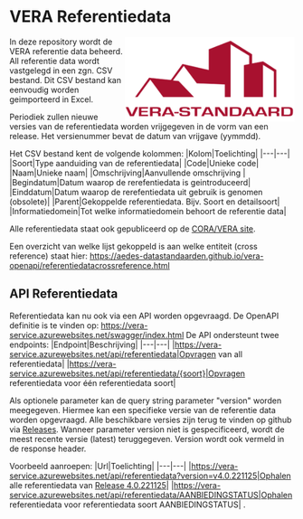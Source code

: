 # VERA Referentiedata
<img align="right" width="300" src="https://github.com/Aedes-datastandaarden/.github/blob/main/350px-Logo_Stichting_VERA.png">In deze repository wordt de VERA referentie data beheerd. All referentie data wordt vastgelegd in een zgn. CSV bestand.
Dit CSV bestand kan eenvoudig worden geimporteerd in Excel.

Periodiek zullen nieuwe versies van de referentiedata worden vrijgegeven in de vorm van een release. Het versienummer bevat de datum van vrijgave (yymmdd).

Het CSV bestand kent de volgende kolommen:
|Kolom|Toelichting|
|---|---|
|Soort|Type aanduiding van de referentiedata|
|Code|Unieke code|
|Naam|Unieke naam|
|Omschrijving|Aanvullende omschrijving |
|Begindatum|Datum waarop de rerefentiedata is geintroduceerd|
|Einddatum|Datum waarop de rerefentiedata uit gebruik is genomen (obsolete)|
|Parent|Gekoppelde referentiedata. Bijv. Soort en detailsoort|
|Informatiedomein|Tot welke informatiedomein behoort de referentie data|

Alle referentiedata staat ook gepubliceerd op de [CORA/VERA site](https://cora.wikixl.nl/index.php/VERA_Referentiedata).

Een overzicht van welke lijst gekoppeld is aan welke entiteit (cross reference) staat hier: https://aedes-datastandaarden.github.io/vera-openapi/referentiedatacrossreference.html

## API Referentiedata
Referentiedata kan nu ook via een API worden opgevraagd. De OpenAPI definitie is te vinden op: https://vera-service.azurewebsites.net/swagger/index.html
De API ondersteunt twee endpoints:
|Endpoint|Beschrijving|
|---|---|
|https://vera-service.azurewebsites.net/api/referentiedata|Opvragen van all referentiedata|
|https://vera-service.azurewebsites.net/api/referentiedata/{soort}|Opvragen referentiedata voor één referentiedata soort|

Als optionele parameter kan de query string parameter "version" worden meegegeven. Hiermee kan een specifieke versie van de referentie data worden opgevraagd. Alle beschikbare versies zijn terug te vinden op github via [Releases](https://github.com/Aedes-datastandaarden/vera-referentiedata/releases). Wanneer parameter version niet is gespecificeerd, wordt de meest recente versie (latest) teruggegeven. Version wordt ook vermeld in de response header.

Voorbeeld aanroepen:
|Url|Toelichting|
|---|---|
|https://vera-service.azurewebsites.net/api/referentiedata?version=v4.0.221125|Ophalen alle referentiedata van [Release 4.0.221125](https://github.com/Aedes-datastandaarden/vera-referentiedata/releases/tag/v4.0.221125)|
|https://vera-service.azurewebsites.net/api/referentiedata/AANBIEDINGSTATUS|Ophalen referentiedata voor referentiedata soort AANBIEDINGSTATUS|
.

